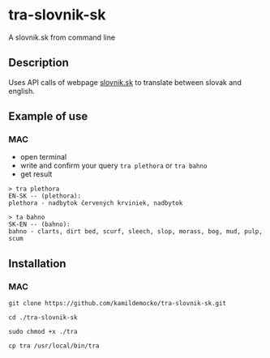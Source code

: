 # tra-slovnik-sk

A slovnik.sk from command line

## Description

Uses API calls of webpage [slovnik.sk](https://slovnik.aktuality.sk/) to translate between slovak and english.

## Example of use

### MAC

- open terminal
- write and confirm your query `tra plethora` or `tra bahno`
- get result

```
> tra plethora
EN-SK -- (plethora):
plethora - nadbytok červených krviniek, nadbytok

> ta bahno
SK-EN -- (bahno):
bahno - clarts, dirt bed, scurf, sleech, slop, morass, bog, mud, pulp, scum
```

## Installation

### MAC

```
git clone https://github.com/kamildemocko/tra-slovnik-sk.git
```

```
cd ./tra-slovnik-sk
```

```
sudo chmod +x ./tra
```

```
cp tra /usr/local/bin/tra
```
